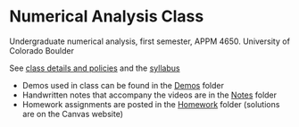 # Numerical Analysis Class
Undergraduate numerical analysis, first semester, APPM 4650. University of Colorado Boulder

See [class details and policies](policies.md) and the [syllabus](syllabus.md)

- Demos used in class can be found in the [Demos](Demos/) folder
- Handwritten notes that accompany the videos are in the [Notes](Notes/) folder
- Homework assignments are posted in the [Homework](Homework/) folder (solutions are on the Canvas website)
